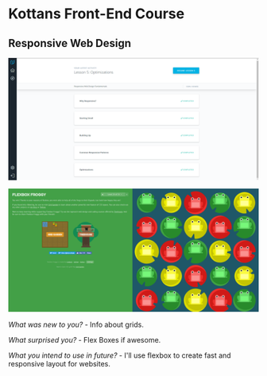 ﻿<!DOCTYPE html>

<head>
    <meta charset="utf-8" />
    <h1>Kottans Front-End Course</h1>
    <meta name="description" content="Stage 0. Self-Study" />
    <link rel="stylesheet" href="https://maxcdn.bootstrapcdn.com/bootstrap/3.3.7/css/bootstrap.min.css" integrity="sha384-BVYiiSIFeK1dGmJRAkycuHAHRg32OmUcww7on3RYdg4Va+PmSTsz/K68vbdEjh4u" crossorigin="anonymous">
    <link href="https://fonts.googleapis.com/icon?family=Material+Icons" rel="stylesheet">
</head>

<body>
    <div>
        <h2>Responsive Web Design</h2>
    </div>
    <p><img src="1.PNG" alt="responsive-web-design-done"></p>
    <p><img src="2.PNG" alt="responsive-web-design-done"></p>
    <div>
    <p><i>What was new to you?</i><span> - Info about grids.</span></p>
    <p><i>What surprised you?</i><span> - Flex Boxes if awesome.</span></p>
    <p><i>What you intend to use in future?</i><span> - I'll use flexbox to create fast and responsive layout for websites.</span></p>
    </div>
</body>
</html>
